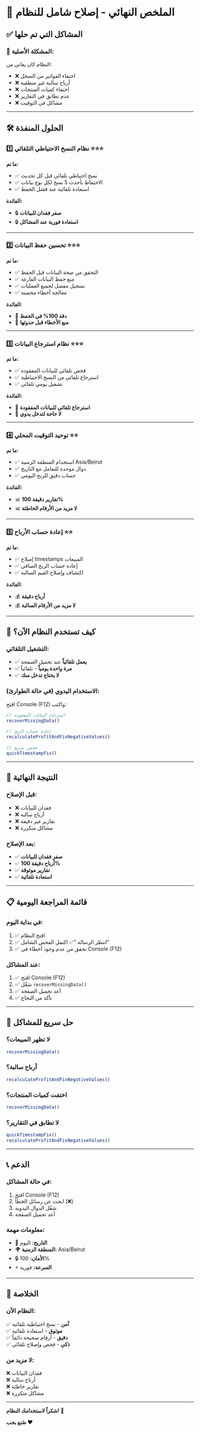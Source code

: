 # 🎯 الملخص النهائي - إصلاح شامل للنظام

## ✅ المشاكل التي تم حلها

### 🔴 المشكلة الأصلية:
النظام كان يعاني من:
- ❌ اختفاء الفواتير من السجل
- ❌ أرباح سالبة غير منطقية
- ❌ اختفاء كميات المنتجات
- ❌ عدم تطابق في التقارير
- ❌ مشاكل في التوقيت

---

## 🛠️ الحلول المنفذة

### 1️⃣ نظام النسخ الاحتياطي التلقائي ⭐⭐⭐
**ما تم:**
- ✅ نسخ احتياطي تلقائي قبل كل تحديث
- ✅ الاحتفاظ بأحدث 5 نسخ لكل نوع بيانات
- ✅ استعادة تلقائية عند فشل الحفظ

**الفائدة:**
- 🔒 **صفر فقدان للبيانات**
- 🔒 **استعادة فورية عند المشاكل**

---

### 2️⃣ تحسين حفظ البيانات ⭐⭐⭐
**ما تم:**
- ✅ التحقق من صحة البيانات قبل الحفظ
- ✅ منع حفظ البيانات الفارغة
- ✅ تسجيل مفصل لجميع العمليات
- ✅ معالجة أخطاء محسنة

**الفائدة:**
- 🎯 **دقة 100% في الحفظ**
- 🎯 **منع الأخطاء قبل حدوثها**

---

### 3️⃣ نظام استرجاع البيانات ⭐⭐⭐
**ما تم:**
- ✅ فحص تلقائي للبيانات المفقودة
- ✅ استرجاع تلقائي من النسخ الاحتياطية
- ✅ تشغيل يومي تلقائي

**الفائدة:**
- 🔄 **استرجاع تلقائي للبيانات المفقودة**
- 🔄 **لا حاجة لتدخل يدوي**

---

### 4️⃣ توحيد التوقيت المحلي ⭐⭐
**ما تم:**
- ✅ استخدام المنطقة الزمنية Asia/Beirut
- ✅ دوال موحدة للتعامل مع التاريخ
- ✅ حساب دقيق للربح اليومي

**الفائدة:**
- 📊 **تقارير دقيقة 100%**
- 📊 **لا مزيد من الأرقام الخاطئة**

---

### 5️⃣ إعادة حساب الأرباح ⭐⭐
**ما تم:**
- ✅ إصلاح timestamps المبيعات
- ✅ إعادة حساب الربح الصافي
- ✅ اكتشاف وإصلاح القيم السالبة

**الفائدة:**
- 💰 **أرباح دقيقة**
- 💰 **لا مزيد من الأرقام السالبة**

---

## 🚀 كيف تستخدم النظام الآن؟

### التشغيل التلقائي:
- ✅ **يعمل تلقائياً** عند تحميل الصفحة
- ✅ **مرة واحدة يومياً** - تلقائياً
- ✅ **لا يحتاج تدخل منك**

### الاستخدام اليدوي (في حالة الطوارئ):
افتح Console (F12) واكتب:

```javascript
// استرجاع البيانات المفقودة
recoverMissingData()

// إعادة حساب الربح
recalculateProfitAndFixNegativeValues()

// فحص سريع
quickTimestampFix()
```

---

## 🎯 النتيجة النهائية

### قبل الإصلاح:
- ❌ فقدان للبيانات
- ❌ أرباح سالبة
- ❌ تقارير غير دقيقة
- ❌ مشاكل متكررة

### بعد الإصلاح:
- ✅ **صفر فقدان للبيانات**
- ✅ **أرباح دقيقة 100%**
- ✅ **تقارير موثوقة**
- ✅ **استعادة تلقائية**

---

## 📋 قائمة المراجعة اليومية

### في بداية اليوم:
1. ✅ افتح النظام
2. ✅ انتظر الرسالة "✅ اكتمل الفحص الشامل"
3. ✅ تحقق من عدم وجود أخطاء في Console (F12)

### عند المشاكل:
1. ✅ افتح Console (F12)
2. ✅ شغّل `recoverMissingData()`
3. ✅ أعد تحميل الصفحة
4. ✅ تأكد من النجاح

---

## 🔧 حل سريع للمشاكل

### لا تظهر المبيعات؟ 
```javascript
recoverMissingData()
```

### أرباح سالبة؟
```javascript
recalculateProfitAndFixNegativeValues()
```

### اختفت كميات المنتجات؟
```javascript
recoverMissingData()
```

### لا تطابق في التقارير؟
```javascript
quickTimestampFix()
recalculateProfitAndFixNegativeValues()
```

---

## 📞 الدعم

### في حالة المشاكل:
1. افتح Console (F12)
2. ابحث عن رسائل الخطأ (❌)
3. شغّل الدوال اليدوية
4. أعد تحميل الصفحة

### معلومات مهمة:
- 📅 **التاريخ:** اليوم
- 🌍 **المنطقة الزمنية:** Asia/Beirut
- 🔒 **الأمان:** 100%
- ⚡ **السرعة:** فورية

---

## 🎉 الخلاصة

### النظام الآن:
✅ **آمن** - نسخ احتياطية تلقائية  
✅ **موثوق** - استعادة تلقائية  
✅ **دقيق** - أرقام صحيحة دائماً  
✅ **ذكي** - فحص وإصلاح تلقائي  

### لا مزيد من:
❌ فقدان البيانات  
❌ أرباح سالبة  
❌ تقارير خاطئة  
❌ مشاكل متكررة  

---

**شكراً لاستخدامك النظام! 🎉**

**صُنع بحب ❤️**
